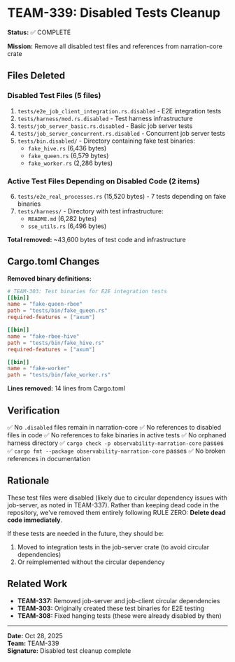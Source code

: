 # TEAM-339: Disabled Tests Cleanup

**Status:** ✅ COMPLETE

**Mission:** Remove all disabled test files and references from narration-core crate

## Files Deleted

### Disabled Test Files (5 files)
1. `tests/e2e_job_client_integration.rs.disabled` - E2E integration tests
2. `tests/harness/mod.rs.disabled` - Test harness infrastructure
3. `tests/job_server_basic.rs.disabled` - Basic job server tests
4. `tests/job_server_concurrent.rs.disabled` - Concurrent job server tests
5. `tests/bin.disabled/` - Directory containing fake test binaries:
   - `fake_hive.rs` (6,436 bytes)
   - `fake_queen.rs` (6,579 bytes)
   - `fake_worker.rs` (2,286 bytes)

### Active Test Files Depending on Disabled Code (2 items)
6. `tests/e2e_real_processes.rs` (15,520 bytes) - 7 tests depending on fake binaries
7. `tests/harness/` - Directory with test infrastructure:
   - `README.md` (6,282 bytes)
   - `sse_utils.rs` (6,496 bytes)

**Total removed:** ~43,600 bytes of test code and infrastructure

## Cargo.toml Changes

**Removed binary definitions:**
```toml
# TEAM-303: Test binaries for E2E integration tests
[[bin]]
name = "fake-queen-rbee"
path = "tests/bin/fake_queen.rs"
required-features = ["axum"]

[[bin]]
name = "fake-rbee-hive"
path = "tests/bin/fake_hive.rs"
required-features = ["axum"]

[[bin]]
name = "fake-worker"
path = "tests/bin/fake_worker.rs"
```

**Lines removed:** 14 lines from Cargo.toml

## Verification

✅ No `.disabled` files remain in narration-core
✅ No references to disabled files in code
✅ No references to fake binaries in active tests
✅ No orphaned harness directory
✅ `cargo check -p observability-narration-core` passes
✅ `cargo fmt --package observability-narration-core` passes
✅ No broken references in documentation

## Rationale

These test files were disabled (likely due to circular dependency issues with job-server, as noted in TEAM-337). Rather than keeping dead code in the repository, we've removed them entirely following RULE ZERO: **Delete dead code immediately**.

If these tests are needed in the future, they should be:
1. Moved to integration tests in the job-server crate (to avoid circular dependencies)
2. Or reimplemented without the circular dependency

## Related Work

- **TEAM-337:** Removed job-server and job-client circular dependencies
- **TEAM-303:** Originally created these test binaries for E2E testing
- **TEAM-308:** Fixed hanging tests (these were already disabled by then)

---

**Date:** Oct 28, 2025  
**Team:** TEAM-339  
**Signature:** Disabled test cleanup complete
